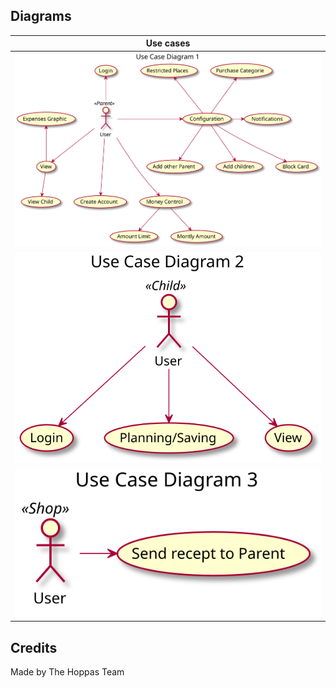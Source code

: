 ## Diagrams

| Use cases |
| :---: |
| ![use-cases](./diagrams/useCases/useCaseParent.svg) |
| ![use-cases](./diagrams/useCases/useCaseChild.svg) |
| ![use-cases](./diagrams/useCases/useCaseShop.svg) |

## Credits

Made by The Hoppas Team